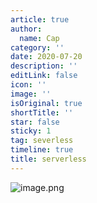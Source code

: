 ```yaml
---
article: true
author:
  name: Cap
category: ''
date: 2020-07-20
description: ''
editLink: false
icon: ''
image: ''
isOriginal: true
shortTitle: ''
star: false
sticky: 1
tag: severless
timeline: true
title: serverless
---
```




  ![image.png](https://cdn.nlark.com/yuque/0/2020/png/297368/1595232634838-b444c4b4-8829-4499-a33a-8cf823b711c7.png#align=left&display=inline&height=395&name=image.png&originHeight=395&originWidth=720&size=329705&status=done&style=none&width=720)
